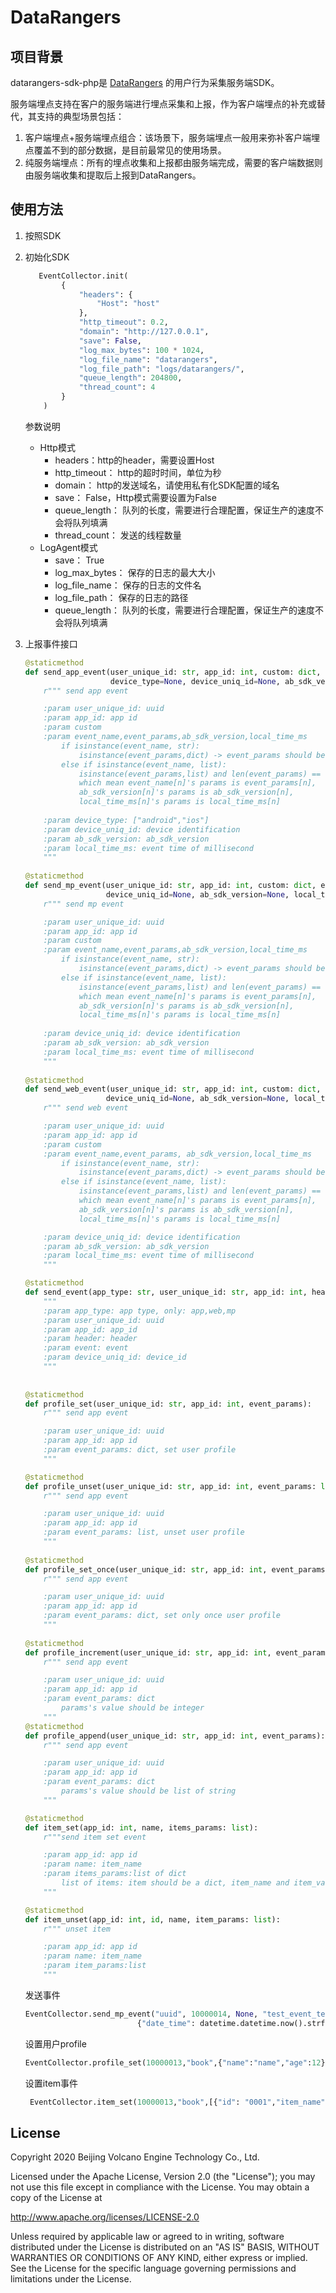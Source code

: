 # DataRangers

## 项目背景
datarangers-sdk-php是 [DataRangers](https://datarangers.com.cn/) 的用户行为采集服务端SDK。

服务端埋点支持在客户的服务端进行埋点采集和上报，作为客户端埋点的补充或替代，其支持的典型场景包括：
1. 客户端埋点+服务端埋点组合：该场景下，服务端埋点一般用来弥补客户端埋点覆盖不到的部分数据，是目前最常见的使用场景。
2. 纯服务端埋点：所有的埋点收集和上报都由服务端完成，需要的客户端数据则由服务端收集和提取后上报到DataRangers。

## 使用方法
1. 按照SDK
2. 初始化SDK
    ```python
       EventCollector.init(
            {
                "headers": {
                    "Host": "host"
                },
                "http_timeout": 0.2,
                "domain": "http://127.0.0.1",
                "save": False,
                "log_max_bytes": 100 * 1024,
                "log_file_name": "datarangers",
                "log_file_path": "logs/datarangers/",
                "queue_length": 204800,
                "thread_count": 4
            }
        )
    ```
    参数说明
    * Http模式
        * headers：http的header，需要设置Host
        * http_timeout： http的超时时间，单位为秒
        * domain： http的发送域名，请使用私有化SDK配置的域名
        * save： False，Http模式需要设置为False
        * queue_length： 队列的长度，需要进行合理配置，保证生产的速度不会将队列填满
        * thread_count： 发送的线程数量
    * LogAgent模式
        * save： True
        * log_max_bytes： 保存的日志的最大大小
        * log_file_name： 保存的日志的文件名
        * log_file_path： 保存的日志的路径
        * queue_length： 队列的长度，需要进行合理配置，保证生产的速度不会将队列填满
    
3. 上报事件接口
    ```python
    @staticmethod
    def send_app_event(user_unique_id: str, app_id: int, custom: dict, event_name, event_params,
                       device_type=None, device_uniq_id=None, ab_sdk_version=None, local_time_ms=None):
        r""" send app event

        :param user_unique_id: uuid
        :param app_id: app id
        :param custom
        :param event_name,event_params,ab_sdk_version,local_time_ms
            if isinstance(event_name, str):
                isinstance(event_params,dict) -> event_params should be a dict
            else if isinstance(event_name, list):
                isinstance(event_params,list) and len(event_params) == len(event_name)
                which mean event_name[n]'s params is event_params[n],
                ab_sdk_version[n]'s params is ab_sdk_version[n],
                local_time_ms[n]'s params is local_time_ms[n]
             
        :param device_type: ["android","ios"]
        :param device_uniq_id: device identification
        :param ab_sdk_version: ab_sdk_version
        :param local_time_ms: event time of millisecond
        """
     
    @staticmethod
    def send_mp_event(user_unique_id: str, app_id: int, custom: dict, event_name, event_params,
                      device_uniq_id=None, ab_sdk_version=None, local_time_ms=None):
        r""" send mp event

        :param user_unique_id: uuid
        :param app_id: app id
        :param custom
        :param event_name,event_params,ab_sdk_version,local_time_ms
            if isinstance(event_name, str):
                isinstance(event_params,dict) -> event_params should be a dict
            else if isinstance(event_name, list):
                isinstance(event_params,list) and len(event_params) == len(event_name)
                which mean event_name[n]'s params is event_params[n],
                ab_sdk_version[n]'s params is ab_sdk_version[n],
                local_time_ms[n]'s params is local_time_ms[n]
             
        :param device_uniq_id: device identification
        :param ab_sdk_version: ab_sdk_version
        :param local_time_ms: event time of millisecond
        """
     
    @staticmethod
    def send_web_event(user_unique_id: str, app_id: int, custom: dict, event_name, event_params,
                      device_uniq_id=None, ab_sdk_version=None, local_time_ms=None):
        r""" send web event

        :param user_unique_id: uuid
        :param app_id: app id
        :param custom
        :param event_name,event_params, ab_sdk_version,local_time_ms
            if isinstance(event_name, str):
                isinstance(event_params,dict) -> event_params should be a dict
            else if isinstance(event_name, list):
                isinstance(event_params,list) and len(event_params) == len(event_name)
                which mean event_name[n]'s params is event_params[n],
                ab_sdk_version[n]'s params is ab_sdk_version[n],
                local_time_ms[n]'s params is local_time_ms[n]

        :param device_uniq_id: device identification
        :param ab_sdk_version: ab_sdk_version
        :param local_time_ms: event time of millisecond
        """
   
    @staticmethod
    def send_event(app_type: str, user_unique_id: str, app_id: int, header: Header, event: Event, device_uniq_id=None):
        """
        :param app_type: app type, only: app,web,mp
        :param user_unique_id: uuid
        :param app_id: app_id
        :param header: header
        :param event: event
        :param device_uniq_id: device_id
        """
     
     
    @staticmethod
    def profile_set(user_unique_id: str, app_id: int, event_params):
        r""" send app event
    
        :param user_unique_id: uuid
        :param app_id: app id
        :param event_params: dict, set user profile
        """
    
    @staticmethod
    def profile_unset(user_unique_id: str, app_id: int, event_params: list):
        r""" send app event
    
        :param user_unique_id: uuid
        :param app_id: app id
        :param event_params: list, unset user profile
        """
        
    @staticmethod
    def profile_set_once(user_unique_id: str, app_id: int, event_params):
        r""" send app event
    
        :param user_unique_id: uuid
        :param app_id: app id
        :param event_params: dict, set only once user profile
        """   
        
    @staticmethod
    def profile_increment(user_unique_id: str, app_id: int, event_params):
        r""" send app event
    
        :param user_unique_id: uuid
        :param app_id: app id
        :param event_params: dict
            params's value should be integer
        """  
    @staticmethod
    def profile_append(user_unique_id: str, app_id: int, event_params):
        r""" send app event
    
        :param user_unique_id: uuid
        :param app_id: app id
        :param event_params: dict
            params's value should be list of string
        """
    
    @staticmethod
    def item_set(app_id: int, name, items_params: list):
        r"""send item set event
    
        :param app_id: app id
        :param name: item_name
        :param items_params:list of dict
            list of items: item should be a dict, item_name and item_value are necessary
        """
    
    @staticmethod
    def item_unset(app_id: int, id, name, item_params: list):
        r""" unset item
    
        :param app_id: app id
        :param name: item_name
        :param item_params:list
        """
    
    ```
    发送事件
    ```python
    EventCollector.send_mp_event("uuid", 10000014, None, "test_event_test_new_py",
                             {"date_time": datetime.datetime.now().strftime("%Y-%m-%d %H:%M:%S")})
    ```
    设置用户profile
    ```python
    EventCollector.profile_set(10000013,"book",{"name":"name","age":12})
     ```
   设置item事件
   ```python
    EventCollector.item_set(10000013,"book",[{"id": "0001","item_name": "book","price":100.0}])
   ```
   
   
   
   
## License
Copyright 2020 Beijing Volcano Engine Technology Co., Ltd.

Licensed under the Apache License, Version 2.0 (the "License"); you may not use this file except in compliance with the License. 
You may obtain a copy of the License at

http://www.apache.org/licenses/LICENSE-2.0

Unless required by applicable law or agreed to in writing, software distributed under the License is distributed on an "AS IS" BASIS, WITHOUT WARRANTIES OR CONDITIONS OF ANY KIND, either express or implied. See the License for the specific language governing permissions and limitations under the License.
